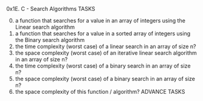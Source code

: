 0x1E. C - Search Algorithms TASKS

0. a function that searches for a value in an array of integers using the Linear search algorithm
1. a function that searches for a value in a sorted array of integers using the Binary search algorithm
2. the time complexity (worst case) of a linear search in an array of size n?
3. the space complexity (worst case) of an iterative linear search algorithm in an array of size n?
4. the time complexity (worst case) of a binary search in an array of size n?
5. the space complexity (worst case) of a binary search in an array of size n?
6. the space complexity of this function / algorithm?
ADVANCE TASKS

